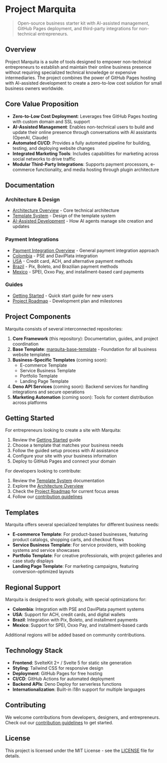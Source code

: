# Project Marquita

> Open-source business starter kit with AI-assisted management, GitHub Pages deployment, and third-party integrations for non-technical entrepreneurs.

## Overview

Project Marquita is a suite of tools designed to empower non-technical entrepreneurs to establish and maintain their online business presence without requiring specialized technical knowledge or expensive intermediaries. The project combines the power of GitHub Pages hosting with AI-assisted development to create a zero-to-low cost solution for small business owners worldwide.

## Core Value Proposition

- **Zero-to-Low Cost Deployment**: Leverages free GitHub Pages hosting with custom domain and SSL support
- **AI-Assisted Management**: Enables non-technical users to build and update their online presence through conversations with AI assistants (OpenAI, Claude)
- **Automated CI/CD**: Provides a fully automated pipeline for building, testing, and deploying website changes
- **Integrated Marketing Tools**: Includes capabilities for marketing across social networks to drive traffic
- **Modular Third-Party Integrations**: Supports payment processors, e-commerce functionality, and media hosting through plugin architecture

## Documentation

### Architecture & Design
- [Architecture Overview](docs/architecture.md) - Core technical architecture
- [Template System](docs/template-system.md) - Design of the template system
- [AI-Assisted Development](docs/ai-assisted-development.md) - How AI agents manage site creation and updates

### Payment Integrations
- [Payment Integration Overview](docs/payment-integrations/index.md) - General payment integration approach
- [Colombia](docs/payment-integrations/colombia.md) - PSE and DaviPlata integration
- [USA](docs/payment-integrations/usa.md) - Credit card, ACH, and alternative payment methods
- [Brazil](docs/payment-integrations/brazil.md) - Pix, Boleto, and Brazilian payment methods
- [Mexico](docs/payment-integrations/mexico.md) - SPEI, Oxxo Pay, and installment-based card payments

### Guides
- [Getting Started](docs/getting-started.md) - Quick start guide for new users
- [Project Roadmap](docs/roadmap.md) - Development plan and milestones

## Project Components

Marquita consists of several interconnected repositories:

1. **Core Framework** (this repository): Documentation, guides, and project coordination
2. **Base Template**: [marquita-base-template](https://github.com/iksnae/marquita-base-template) - Foundation for all business website templates
3. **Business-Specific Templates** (coming soon):
   - E-commerce Template
   - Service Business Template
   - Portfolio Template
   - Landing Page Template
4. **Deno API Services** (coming soon): Backend services for handling integrations and secure operations
5. **Marketing Automation** (coming soon): Tools for content distribution across platforms

## Getting Started

For entrepreneurs looking to create a site with Marquita:

1. Review the [Getting Started](docs/getting-started.md) guide
2. Choose a template that matches your business needs
3. Follow the guided setup process with AI assistance
4. Configure your site with your business information
5. Deploy to GitHub Pages and connect your domain

For developers looking to contribute:

1. Review the [Template System](docs/template-system.md) documentation
2. Explore the [Architecture Overview](docs/architecture.md)
3. Check the [Project Roadmap](docs/roadmap.md) for current focus areas
4. Follow our [contribution guidelines](CONTRIBUTING.md)

## Templates

Marquita offers several specialized templates for different business needs:

- **E-commerce Template**: For product-based businesses, featuring product catalogs, shopping carts, and checkout flows
- **Service Business Template**: For service providers, with booking systems and service showcases
- **Portfolio Template**: For creative professionals, with project galleries and case study displays
- **Landing Page Template**: For marketing campaigns, featuring conversion-optimized layouts

## Regional Support

Marquita is designed to work globally, with special optimizations for:

- **Colombia**: Integration with PSE and DaviPlata payment systems
- **USA**: Support for ACH, credit cards, and digital wallets
- **Brazil**: Integration with Pix, Boleto, and installment payments
- **Mexico**: Support for SPEI, Oxxo Pay, and installment-based cards

Additional regions will be added based on community contributions.

## Technology Stack

- **Frontend**: SvelteKit 2+ / Svelte 5 for static site generation
- **Styling**: Tailwind CSS for responsive design
- **Deployment**: GitHub Pages for free hosting
- **CI/CD**: GitHub Actions for automated deployment
- **Backend APIs**: Deno Deploy for serverless functions
- **Internationalization**: Built-in i18n support for multiple languages

## Contributing

We welcome contributions from developers, designers, and entrepreneurs. Check out our [contribution guidelines](CONTRIBUTING.md) to get started.

## License

This project is licensed under the MIT License - see the [LICENSE](LICENSE) file for details.